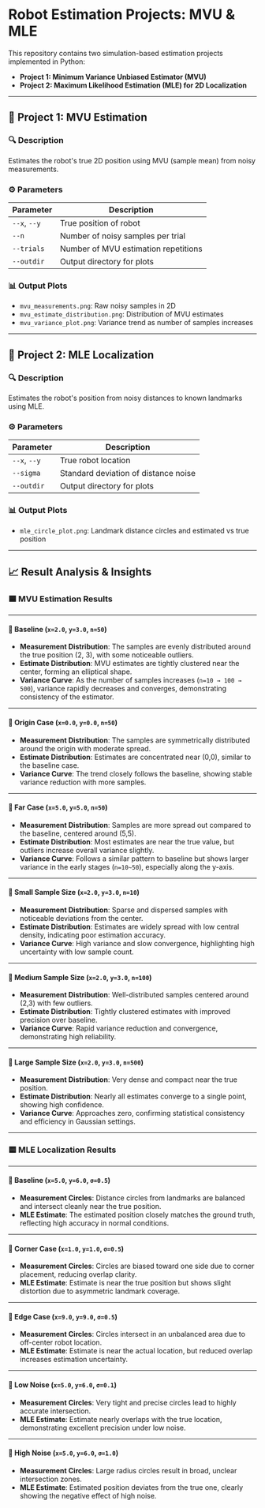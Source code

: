 
# Robot Estimation Projects: MVU & MLE

This repository contains two simulation-based estimation projects implemented in Python:

- **Project 1: Minimum Variance Unbiased Estimator (MVU)**
- **Project 2: Maximum Likelihood Estimation (MLE) for 2D Localization**

---

## 📁 Project 1: MVU Estimation

### 🔍 Description
Estimates the robot's true 2D position using MVU (sample mean) from noisy measurements.

### ⚙️ Parameters
| Parameter   | Description                           |
|-------------|---------------------------------------|
| `--x`, `--y` | True position of robot               |
| `--n`        | Number of noisy samples per trial    |
| `--trials`   | Number of MVU estimation repetitions |
| `--outdir`   | Output directory for plots           |

### 📊 Output Plots
- `mvu_measurements.png`: Raw noisy samples in 2D
- `mvu_estimate_distribution.png`: Distribution of MVU estimates
- `mvu_variance_plot.png`: Variance trend as number of samples increases

---

## 📁 Project 2: MLE Localization

### 🔍 Description
Estimates the robot's position from noisy distances to known landmarks using MLE.

### ⚙️ Parameters
| Parameter   | Description                             |
|-------------|-----------------------------------------|
| `--x`, `--y` | True robot location                    |
| `--sigma`    | Standard deviation of distance noise   |
| `--outdir`   | Output directory for plots             |

### 📊 Output Plots
- `mle_circle_plot.png`: Landmark distance circles and estimated vs true position

---

## 📈 Result Analysis & Insights

### 🟦 MVU Estimation Results

---

#### 🔹 Baseline (`x=2.0`, `y=3.0`, `n=50`)
- **Measurement Distribution**: The samples are evenly distributed around the true position (2, 3), with some noticeable outliers.
- **Estimate Distribution**: MVU estimates are tightly clustered near the center, forming an elliptical shape.
- **Variance Curve**: As the number of samples increases (`n=10 → 100 → 500`), variance rapidly decreases and converges, demonstrating consistency of the estimator.

---

#### 🔹 Origin Case (`x=0.0`, `y=0.0`, `n=50`)
- **Measurement Distribution**: The samples are symmetrically distributed around the origin with moderate spread.
- **Estimate Distribution**: Estimates are concentrated near (0,0), similar to the baseline case.
- **Variance Curve**: The trend closely follows the baseline, showing stable variance reduction with more samples.

---

#### 🔹 Far Case (`x=5.0`, `y=5.0`, `n=50`)
- **Measurement Distribution**: Samples are more spread out compared to the baseline, centered around (5,5).
- **Estimate Distribution**: Most estimates are near the true value, but outliers increase overall variance slightly.
- **Variance Curve**: Follows a similar pattern to baseline but shows larger variance in the early stages (`n=10~50`), especially along the y-axis.

---

#### 🔹 Small Sample Size (`x=2.0`, `y=3.0`, `n=10`)
- **Measurement Distribution**: Sparse and dispersed samples with noticeable deviations from the center.
- **Estimate Distribution**: Estimates are widely spread with low central density, indicating poor estimation accuracy.
- **Variance Curve**: High variance and slow convergence, highlighting high uncertainty with low sample count.

---

#### 🔹 Medium Sample Size (`x=2.0`, `y=3.0`, `n=100`)
- **Measurement Distribution**: Well-distributed samples centered around (2,3) with few outliers.
- **Estimate Distribution**: Tightly clustered estimates with improved precision over baseline.
- **Variance Curve**: Rapid variance reduction and convergence, demonstrating high reliability.

---

#### 🔹 Large Sample Size (`x=2.0`, `y=3.0`, `n=500`)
- **Measurement Distribution**: Very dense and compact near the true position.
- **Estimate Distribution**: Nearly all estimates converge to a single point, showing high confidence.
- **Variance Curve**: Approaches zero, confirming statistical consistency and efficiency in Gaussian settings.

---

### 🟨 MLE Localization Results

---

#### 🔹 Baseline (`x=5.0`, `y=6.0`, `σ=0.5`)
- **Measurement Circles**: Distance circles from landmarks are balanced and intersect cleanly near the true position.
- **MLE Estimate**: The estimated position closely matches the ground truth, reflecting high accuracy in normal conditions.

---

#### 🔹 Corner Case (`x=1.0`, `y=1.0`, `σ=0.5`)
- **Measurement Circles**: Circles are biased toward one side due to corner placement, reducing overlap clarity.
- **MLE Estimate**: Estimate is near the true position but shows slight distortion due to asymmetric landmark coverage.

---

#### 🔹 Edge Case (`x=9.0`, `y=9.0`, `σ=0.5`)
- **Measurement Circles**: Circles intersect in an unbalanced area due to off-center robot location.
- **MLE Estimate**: Estimate is near the actual location, but reduced overlap increases estimation uncertainty.

---

#### 🔹 Low Noise (`x=5.0`, `y=6.0`, `σ=0.1`)
- **Measurement Circles**: Very tight and precise circles lead to highly accurate intersection.
- **MLE Estimate**: Estimate nearly overlaps with the true location, demonstrating excellent precision under low noise.

---

#### 🔹 High Noise (`x=5.0`, `y=6.0`, `σ=1.0`)
- **Measurement Circles**: Large radius circles result in broad, unclear intersection zones.
- **MLE Estimate**: Estimated position deviates from the true one, clearly showing the negative effect of high noise.
